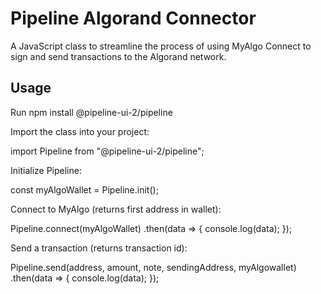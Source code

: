 # Pipeline Algorand Connector
A JavaScript class to streamline the process of using MyAlgo Connect to sign and send transactions to the Algorand network. 
## Usage
Run npm install @pipeline-ui-2/pipeline

Import the class into your project:

import Pipeline from "@pipeline-ui-2/pipeline";

Initialize Pipeline:

const myAlgoWallet = Pipeline.init();

Connect to MyAlgo (returns first address in wallet):

Pipeline.connect(myAlgoWallet)
    .then(data => {
        console.log(data);
    });

Send a transaction (returns transaction id):

Pipeline.send(address, amount, note, sendingAddress, myAlgowallet)
    .then(data => {
        console.log(data);
    });

